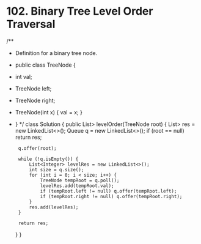 # 102. Binary Tree Level Order Traversal

/\*\*

* Definition for a binary tree node.
* public class TreeNode {
* int val;
* TreeNode left;
* TreeNode right;
* TreeNode\(int x\) { val = x; }
* } \*/ class Solution { public List&gt; levelOrder\(TreeNode root\) { List&gt; res = new LinkedList&lt;&gt;\(\); Queue q = new LinkedList&lt;&gt;\(\); if \(root == null\) return res;

  ```text
   q.offer(root);

   while (!q.isEmpty()) {
       List<Integer> levelRes = new LinkedList<>();
       int size = q.size();
       for (int i = 0; i < size; i++) {
           TreeNode tempRoot = q.poll();
           levelRes.add(tempRoot.val);
           if (tempRoot.left != null) q.offer(tempRoot.left);
           if (tempRoot.right != null) q.offer(tempRoot.right);
       }
       res.add(levelRes);
   }

   return res;
  ```

  } }

